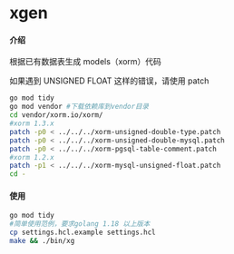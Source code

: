 # xgen

#### 介绍
根据已有数据表生成 models（xorm）代码

如果遇到 UNSIGNED FLOAT 这样的错误，请使用 patch
```bash
go mod tidy
go mod vendor #下载依赖库到vendor目录
cd vendor/xorm.io/xorm/
#xorm 1.3.x
patch -p0 < ../../../xorm-unsigned-double-type.patch
patch -p0 < ../../../xorm-unsigned-double-mysql.patch
patch -p0 < ../../../xorm-pgsql-table-comment.patch
#xorm 1.2.x
patch -p1 < ../../../xorm-mysql-unsigned-float.patch
cd -
```

#### 使用
```bash
go mod tidy
#简单使用范例，要求golang 1.18 以上版本
cp settings.hcl.example settings.hcl
make && ./bin/xg
```